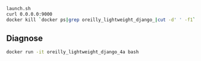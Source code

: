 ```bash
launch.sh
curl 0.0.0.0:9000
docker kill `docker ps|grep oreilly_lightweight_django_|cut -d' ' -f1`
```

## Diagnose
```bash
docker run -it oreilly_lightweight_django_4a bash
```
